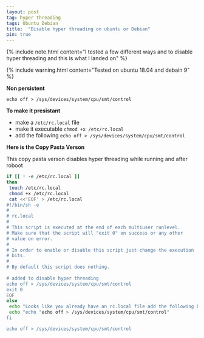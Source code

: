 ```yaml
---
layout: post
tag: hyper threading 
tags: Ubuntu Debian
title:  "Disable hyper threading on ubuntu or Debian"
pin: true
---
```


{% include note.html content="I tested a few different ways and to disable hyper threading and this is what I landed on" %}

{% include warning.html content="Tested on ubuntu 18.04 and debain 9" %}

**Non persistent**

`echo off > /sys/devices/system/cpu/smt/control`

**To make it presistant**

* make a `/etc/rc.local` file
* make it executable `chmod +x /etc/rc.local`
* add the following `echo off > /sys/devices/system/cpu/smt/control`


**Here is the Copy Pasta Verson**

This copy pasta verson disables hyper threading while running and after roboot 
```bash
if [[ ! -e /etc/rc.local ]]
then
 touch /etc/rc.local
 chmod +x /etc/rc.local
 cat <<'EOF' > /etc/rc.local
#!/bin/sh -e
#
# rc.local
#
# This script is executed at the end of each multiuser runlevel.
# Make sure that the script will "exit 0" on success or any other
# value on error.
#
# In order to enable or disable this script just change the execution
# bits.
#
# By default this script does nothing.
 
# added to disable hyper threading
echo off > /sys/devices/system/cpu/smt/control
exit 0
EOF
else
 echo "Looks like you already have an rc.local file add the following before exit 0"
 echo "echo "echo off > /sys/devices/system/cpu/smt/control"
fi

echo off > /sys/devices/system/cpu/smt/control
```
